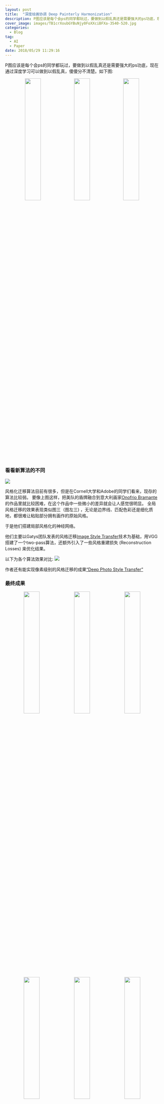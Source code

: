 ```yaml
---
layout: post
title:  "深度绘画协调 Deep Painterly Harmonization"
description: P图应该是每个会ps的同学都玩过，要做到以假乱真还是需要强大的ps功底，现在通过深度学习可以做到以假乱真，傻傻分不清楚。
cover_image: images/TB1crXoubGYBuNjy0FoXXciBFXa-3540-520.jpg
categories:
  - Blog
tag:
  - AI
  - Paper
date: 2018/05/29 11:29:16
---
```


P图应该是每个会ps的同学都玩过，要做到以假乱真还是需要强大的ps功底，现在通过深度学习可以做到以假乱真，傻傻分不清楚。如下图:

<p align='center'><img src='/images/DeepPainterlyHarmonization/data/11_target.jpg' style="width:32% !important"/><img src='/images/DeepPainterlyHarmonization/data/11_naive.jpg' style="width:32% !important"/><img src='/images/DeepPainterlyHarmonization/results/11_final_res2.png' style="width:32% !important"/></p>




### 看看新算法的不同


![](https://img.alicdn.com/tfs/TB1h22fuXOWBuNjy0FiXXXFxVXa-2870-1210.jpg)

风格化迁移算法目前有很多，但是在Cornell大学和Adobe的同学们看来，现存的算法比较弱。
要像上图这样，把美队的盾牌融合到意大利画家[Onofrio Bramante](https://it.wikipedia.org/wiki/Onofrio_Bramante)的作品里就比较困难，在这个作品中一些微小的差异就会让人感觉很明显。
全局风格迁移的效果表现类似图三（图左三) ，无论是边界线、匹配色彩还是细化质地，都很难让粘贴部分拥有画作的原始风格。

于是他们搭建局部风格化的神经网络。

他们主要以Gatys团队发表的风格迁移[Image Style Transfer](https://www.cv-foundation.org/openaccess/content_cvpr_2016/papers/Gatys_Image_Style_Transfer_CVPR_2016_paper.pdf)技术为基础，用VGG搭建了一个two-pass算法，还额外引入了一些风格重建损失 (Reconstruction Losses) 来优化结果。

以下为各个算法效果对比:
![](https://img.alicdn.com/tfs/TB1vmY5ueuSBuNjy1XcXXcYjFXa-2342-1768.jpg)

作者还有能实现像素级别的风格迁移的成果[“Deep Photo Style Transfer”](https://arxiv.org/pdf/1703.07511.pdf)


### 最终成果

<escape>
  <p align='center'>
    <img src='/images/DeepPainterlyHarmonization/data/0_target.jpg' style="width:32% !important"/>
    <img src='/images/DeepPainterlyHarmonization/data/0_naive.jpg' style="width:32% !important"/>
    <img src='/images/DeepPainterlyHarmonization/results/0_final_res2.png' style="width:32% !important"/>
  </p>
  <p align='center'>
    <img src='/images/DeepPainterlyHarmonization/data/1_target.jpg' style="width:32% !important"/>
    <img src='/images/DeepPainterlyHarmonization/data/1_naive.jpg' style="width:32% !important"/>
    <img src='/images/DeepPainterlyHarmonization/results/1_final_res2.png' style="width:32% !important"/>
  </p>
  <p align='center'>
    <img src='/images/DeepPainterlyHarmonization/data/2_target.jpg' style="width:32% !important"/>
    <img src='/images/DeepPainterlyHarmonization/data/2_naive.jpg' style="width:32% !important"/>
    <img src='/images/DeepPainterlyHarmonization/results/2_final_res2.png' style="width:32% !important"/>
  </p>
  <p align='center'>
    <img src='/images/DeepPainterlyHarmonization/data/3_target.jpg' style="width:32% !important"/>
    <img src='/images/DeepPainterlyHarmonization/data/3_naive.jpg' style="width:32% !important"/>
    <img src='/images/DeepPainterlyHarmonization/results/3_final_res2.png' style="width:32% !important"/>
  </p>
  <p align='center'>
    <img src='/images/DeepPainterlyHarmonization/data/5_target.jpg' style="width:32% !important"/>
    <img src='/images/DeepPainterlyHarmonization/data/5_naive.jpg' style="width:32% !important"/>
    <img src='/images/DeepPainterlyHarmonization/results/5_final_res2.png' style="width:32% !important"/>
  </p>
  <p align='center'>
    <img src='/images/DeepPainterlyHarmonization/data/6_target.jpg' style="width:32% !important"/>
    <img src='/images/DeepPainterlyHarmonization/data/6_naive.jpg' style="width:32% !important"/>
    <img src='/images/DeepPainterlyHarmonization/results/6_final_res2.png' style="width:32% !important"/>
  </p>
</escape>

### 参考资料
- Github: [deep-painterly-harmonization][1]
- 论文地址: [https://arxiv.org/abs/1804.03189][2]
- [Image Style Transfer][3]
- [画家 Onofrio Bramante][4]
- [Deep Photo Style Transfer][5]

[1]: https://github.com/luanfujun/deep-painterly-harmonization
[2]: https://arxiv.org/abs/1804.03189
[3]: https://www.cv-foundation.org/openaccess/content_cvpr_2016/papers/Gatys_Image_Style_Transfer_CVPR_2016_paper.pdf
[4]: https://it.wikipedia.org/wiki/Onofrio_Bramante
[5]: https://arxiv.org/pdf/1703.07511.pdf